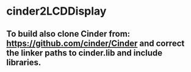 # cinder2LCDDisplay

## To build also clone Cinder from: https://github.com/cinder/Cinder and correct the linker paths to cinder.lib and include libraries.
